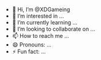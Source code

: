 - 👋 Hi, I’m @XDGameing
- 👀 I’m interested in ...
- 🌱 I’m currently learning ...
- 💞️ I’m looking to collaborate on ...
- 📫 How to reach me ...
- 😄 Pronouns: ...
- ⚡ Fun fact: ...

<!---
XDGameing/XDGameing is a ✨ special ✨ repository because its `README.md` (this file) appears on your GitHub profile.
You can click the Preview link to take a look at your changes.
--->
